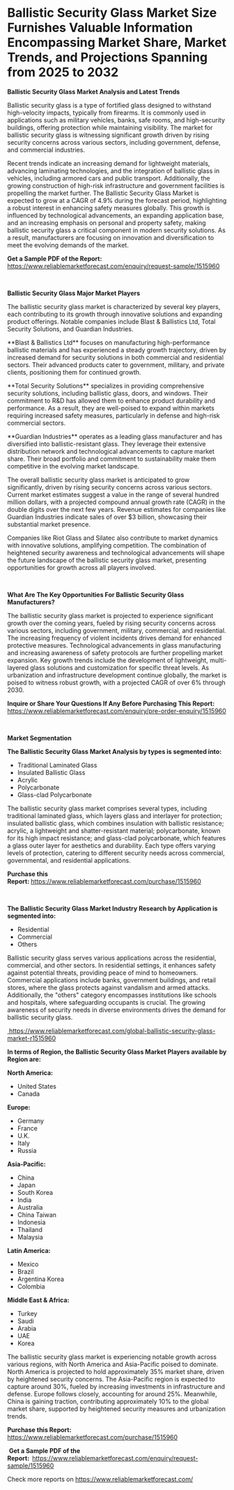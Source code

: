 <p><h1>Ballistic Security Glass Market Size Furnishes Valuable Information Encompassing Market Share, Market Trends, and Projections Spanning from 2025 to 2032</h1></p><p><strong>Ballistic Security Glass Market Analysis and Latest Trends</strong></p>
<p><p>Ballistic security glass is a type of fortified glass designed to withstand high-velocity impacts, typically from firearms. It is commonly used in applications such as military vehicles, banks, safe rooms, and high-security buildings, offering protection while maintaining visibility. The market for ballistic security glass is witnessing significant growth driven by rising security concerns across various sectors, including government, defense, and commercial industries.</p><p>Recent trends indicate an increasing demand for lightweight materials, advancing laminating technologies, and the integration of ballistic glass in vehicles, including armored cars and public transport. Additionally, the growing construction of high-risk infrastructure and government facilities is propelling the market further. The Ballistic Security Glass Market is expected to grow at a CAGR of 4.9% during the forecast period, highlighting a robust interest in enhancing safety measures globally. This growth is influenced by technological advancements, an expanding application base, and an increasing emphasis on personal and property safety, making ballistic security glass a critical component in modern security solutions. As a result, manufacturers are focusing on innovation and diversification to meet the evolving demands of the market.</p></p>
<p><strong>Get a Sample PDF of the Report:&nbsp;</strong> <a href="https://www.reliablemarketforecast.com/enquiry/request-sample/1515960?utm_campaign=1888&utm_medium=2&utm_source=Github&utm_content=ia&utm_term=18012025&utm_id=ballistic-security-glass">https://www.reliablemarketforecast.com/enquiry/request-sample/1515960</a></p>
<p>&nbsp;</p>
<p><strong>Ballistic Security Glass Major Market Players</strong></p>
<p><p>The ballistic security glass market is characterized by several key players, each contributing to its growth through innovative solutions and expanding product offerings. Notable companies include Blast & Ballistics Ltd, Total Security Solutions, and Guardian Industries.</p><p>**Blast & Ballistics Ltd** focuses on manufacturing high-performance ballistic materials and has experienced a steady growth trajectory, driven by increased demand for security solutions in both commercial and residential sectors. Their advanced products cater to government, military, and private clients, positioning them for continued growth.</p><p>**Total Security Solutions** specializes in providing comprehensive security solutions, including ballistic glass, doors, and windows. Their commitment to R&D has allowed them to enhance product durability and performance. As a result, they are well-poised to expand within markets requiring increased safety measures, particularly in defense and high-risk commercial sectors.</p><p>**Guardian Industries** operates as a leading glass manufacturer and has diversified into ballistic-resistant glass. They leverage their extensive distribution network and technological advancements to capture market share. Their broad portfolio and commitment to sustainability make them competitive in the evolving market landscape.</p><p>The overall ballistic security glass market is anticipated to grow significantly, driven by rising security concerns across various sectors. Current market estimates suggest a value in the range of several hundred million dollars, with a projected compound annual growth rate (CAGR) in the double digits over the next few years. Revenue estimates for companies like Guardian Industries indicate sales of over $3 billion, showcasing their substantial market presence.</p><p>Companies like Riot Glass and Silatec also contribute to market dynamics with innovative solutions, amplifying competition. The combination of heightened security awareness and technological advancements will shape the future landscape of the ballistic security glass market, presenting opportunities for growth across all players involved.</p></p>
<p>&nbsp;</p>
<p><strong>What Are The Key Opportunities For Ballistic Security Glass Manufacturers?</strong></p>
<p><p>The ballistic security glass market is projected to experience significant growth over the coming years, fueled by rising security concerns across various sectors, including government, military, commercial, and residential. The increasing frequency of violent incidents drives demand for enhanced protective measures. Technological advancements in glass manufacturing and increasing awareness of safety protocols are further propelling market expansion. Key growth trends include the development of lightweight, multi-layered glass solutions and customization for specific threat levels. As urbanization and infrastructure development continue globally, the market is poised to witness robust growth, with a projected CAGR of over 6% through 2030.</p></p>
<p><strong>Inquire or Share Your Questions If Any Before Purchasing This Report:</strong> <a href="https://www.reliablemarketforecast.com/enquiry/pre-order-enquiry/1515960?utm_campaign=1888&utm_medium=2&utm_source=Github&utm_content=ia&utm_term=18012025&utm_id=ballistic-security-glass">https://www.reliablemarketforecast.com/enquiry/pre-order-enquiry/1515960</a></p>
<p>&nbsp;</p>
<p><strong>Market Segmentation</strong></p>
<p><strong>The Ballistic Security Glass Market Analysis by types is segmented into:</strong></p>
<p><ul><li>Traditional Laminated Glass</li><li>Insulated Ballistic Glass</li><li>Acrylic</li><li>Polycarbonate</li><li>Glass-clad Polycarbonate</li></ul></p>
<p><p>The ballistic security glass market comprises several types, including traditional laminated glass, which layers glass and interlayer for protection; insulated ballistic glass, which combines insulation with ballistic resistance; acrylic, a lightweight and shatter-resistant material; polycarbonate, known for its high impact resistance; and glass-clad polycarbonate, which features a glass outer layer for aesthetics and durability. Each type offers varying levels of protection, catering to different security needs across commercial, governmental, and residential applications.</p></p>
<p><strong>Purchase this Report:&nbsp;</strong><a href="https://www.reliablemarketforecast.com/purchase/1515960?utm_campaign=1888&utm_medium=2&utm_source=Github&utm_content=ia&utm_term=18012025&utm_id=ballistic-security-glass">https://www.reliablemarketforecast.com/purchase/1515960</a></p>
<p>&nbsp;</p>
<p><strong>The Ballistic Security Glass Market Industry Research by Application is segmented into:</strong></p>
<p><ul><li>Residential</li><li>Commercial</li><li>Others</li></ul></p>
<p><p>Ballistic security glass serves various applications across the residential, commercial, and other sectors. In residential settings, it enhances safety against potential threats, providing peace of mind to homeowners. Commercial applications include banks, government buildings, and retail stores, where the glass protects against vandalism and armed attacks. Additionally, the "others" category encompasses institutions like schools and hospitals, where safeguarding occupants is crucial. The growing awareness of security needs in diverse environments drives the demand for ballistic security glass.</p></p>
<p><a href="https://www.reliablemarketforecast.com/global-ballistic-security-glass-market-r1515960?utm_campaign=1888&utm_medium=2&utm_source=Github&utm_content=ia&utm_term=18012025&utm_id=ballistic-security-glass">&nbsp;https://www.reliablemarketforecast.com/global-ballistic-security-glass-market-r1515960</a></p>
<p><strong>In terms of Region, the Ballistic Security Glass Market Players available by Region are:</strong></p>
<p>
    <p> <strong> North America: </strong>
        <ul>
            <li>United States</li>
            <li>Canada</li>
        </ul>
        </p> 
    <p> <strong> Europe: </strong>
        <ul>
            <li>Germany</li>
            <li>France</li>
            <li>U.K.</li>
            <li>Italy</li>
            <li>Russia</li>
        </ul>
        </p> 
    <p> <strong> Asia-Pacific: </strong>
        <ul>
            <li>China</li>
            <li>Japan</li>
            <li>South Korea</li>
            <li>India</li>
            <li>Australia</li>
            <li>China Taiwan</li>
            <li>Indonesia</li>
            <li>Thailand</li>
            <li>Malaysia</li>
        </ul>
        </p> 
    <p> <strong> Latin America: </strong>
        <ul>
            <li>Mexico</li>
            <li>Brazil</li>
            <li>Argentina Korea</li>
            <li>Colombia</li>
        </ul>
        </p> 
    <p> <strong> Middle East & Africa: </strong>
        <ul>
            <li>Turkey</li>
            <li>Saudi</li>
            <li>Arabia</li>
            <li>UAE</li>
            <li>Korea</li>
        </ul>
    </p>
    </p>
<p><p>The ballistic security glass market is experiencing notable growth across various regions, with North America and Asia-Pacific poised to dominate. North America is projected to hold approximately 35% market share, driven by heightened security concerns. The Asia-Pacific region is expected to capture around 30%, fueled by increasing investments in infrastructure and defense. Europe follows closely, accounting for around 25%. Meanwhile, China is gaining traction, contributing approximately 10% to the global market share, supported by heightened security measures and urbanization trends.</p></p>
<p><strong>Purchase this Report: </strong><a href="https://www.reliablemarketforecast.com/purchase/1515960?utm_campaign=1888&utm_medium=2&utm_source=Github&utm_content=ia&utm_term=18012025&utm_id=ballistic-security-glass">https://www.reliablemarketforecast.com/purchase/1515960</a></p>
<p>&nbsp;<strong>Get a Sample PDF of the Report:&nbsp;&nbsp;</strong><a href="https://www.reliablemarketforecast.com/enquiry/request-sample/1515960?utm_campaign=1888&utm_medium=2&utm_source=Github&utm_content=ia&utm_term=18012025&utm_id=ballistic-security-glass">https://www.reliablemarketforecast.com/enquiry/request-sample/1515960</a></p>
<p><strong></strong></p>
<p>Check more reports on <a href="https://www.reliablemarketforecast.com/?utm_campaign=1888&utm_medium=2&utm_source=Github&utm_content=ia&utm_term=18012025&utm_id=ballistic-security-glass">https://www.reliablemarketforecast.com/</a></p>
